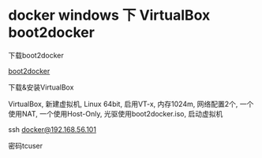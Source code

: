 # docker windows 下 VirtualBox boot2docker

下载boot2docker

[boot2docker](https://github.com/boot2docker/boot2docker/releases)

下载&安装VirtualBox

VirtualBox, 新建虚拟机, Linux 64bit, 启用VT-x, 内存1024m, 网络配置2个, 一个使用NAT, 一个使用Host-Only, 光驱使用boot2docker.iso, 启动虚拟机

ssh docker@192.168.56.101

密码tcuser
